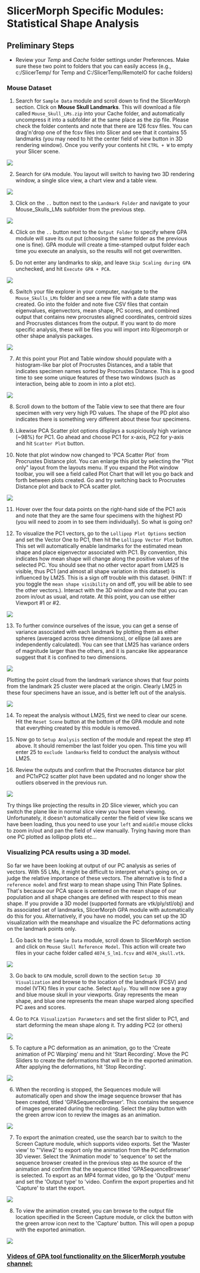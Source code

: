 # SlicerMorph Specific Modules: Statistical Shape Analysis

## Preliminary Steps
* Review your *Temp* and *Cache* folder settings under Preferences. Make sure these two point to folders that you can easily access (e.g., c:/SlicerTemp/ for Temp and C:/SlicerTemp/RemoteIO for cache folders)

### Mouse Dataset 

1. Search for `Sample Data` module and scroll down to find the SlicerMorph section. Click on **Mouse Skull Landmarks**. This will download a file called `Mouse_Skull_LMs.zip` into your Cache folder, and automatically uncompress it into a subfolder at the same place as the zip file. Please check the folder contents and note that there are 126 fcsv files. You can drag'n'drop one of the fcsv files into Slicer and see that it contains 55 landmarks (you may need to hit the center field of view button in 3D rendering window). Once you verify your contents hit `CTRL + W` to empty your Slicer scene.

<img src="./images/Picture1.png">

2. Search for `GPA` module. You layout will switch to having two 3D rendering window, a single slice view, a chart view and a table view. 

<img src="./images/Picture2.png">

3. Click on the `..` button next to the `Landmark Folder` and navigate to your Mouse_Skulls_LMs subfolder from the previous step. 

<img src="./images/Picture3.png">

4. Click on the `..` button next to the `Output Folder` to specify where GPA module will save its out put (choosing the same folder as the previous one is fine). GPA module will create a time-stamped output folder each time you execute an analysis, so the results will not get overwritten. 

5. Do not enter any landmarks to skip, and leave `Skip Scaling during GPA` unchecked, and hit `Execute GPA + PCA`.

<img src="./images/Picture4.png">

6. Switch your file explorer in your computer, navigate to the `Mouse_Skulls_LMs` folder and see a new file with a date stamp was created. Go into the folder and note five CSV files that contain eigenvalues, eigenvectors, mean shape, PC scores, and combined output that contains new procrustes aligned coordinates, centroid sizes and Procrustes distances from the output. If you want to do more specific analysis, these will be files you will import into R/geomorph or other shape analysis packages. 

<img src="./images/Picture5.png">

7. At this point your Plot and Table window should populate with a histogram-like bar plot of Procrustes Distances, and a table that indicates specimen names sorted by Procrustes Distance. This is a good time to see some unique features of these two windows (such as interaction, being able to zoom in into a plot etc).

<img src="./images/Picture6.png">

8. Scroll down to the bottom of the Table view to see that there are four specimen with very very high PD values. The shape of the PD plot also indicates there is something very different about these four specimens. 

9. Likewise PCA Scatter plot options displays a suspiciously high variance (~98%) for PC1. Go ahead and choose PC1 for x-axis, PC2 for y-axis and hit `Scatter Plot` button. 

10. Note that plot window now changed to 'PCA Scatter Plot` from Procrustes Distance plot. You can enlarge this plot by selecting the "Plot only" layout from the layouts menu. If you expand the Plot window toolbar, you will see a field called Plot Chart that will let you go back and forth between plots created. Go and try switching back to Procrustes Distance plot and back to PCA scatter plot. 

<img src="./images/Picture7.png">

11. Hover over the four data points on the right-hand side of the PC1 axis and note that they are the same four specimens with the highest PD (you will need to zoom in to see them individually). So what is going on?

12. To visualize the PC1 vectors, go to the `Lollipop Plot Options` section and set the Vector One to PC1, then hit the `Lollipop Vector Plot` button. This set will automatically enable landmarks for the estimated mean shape and place eigenvector associated with PC1. By convention, this indicates how mean shape will change along the positive values of the selected PC. You should see that no other vector apart from LM25 is visible, thus PC1 (and almost all shape variation in this dataset) is influenced by LM25. This is a sign off trouble with this dataset. (HINT: If you toggle the `mean shape visibility` on and off, you will be able to see the other vectors.). Interact with the 3D window and note that you can zoom in/out as usual, and rotate. At this point, you can use either Viewport #1 or #2. 

<img src="./images/Picture8.png">

13. To further convince ourselves of the issue, you can get a sense of variance associated with each landmark by plotting them as either spheres (averaged across three dimensions), or ellipse (all axes are independently calculated). You can see that LM25 has variance orders of magnitude larger than the others, and it is pancake like appearance suggest that it is confined to two dimensions. 

<img src="./images/Picture9.png">


Plotting the point cloud from the landmark variance shows that four points from the landmark 25 cluster were placed at the origin. Clearly LM25 in these four specimens have an issue, and is better left out of the analysis. 

<img src="./images/Picture10.png">

14. To repeat the analysis without LM25, first we need to clear our scene. Hit the `Reset Scene` button at the bottom of the GPA module and note that everything created by this module is removed. 

15. Now go to `Setup Analysis` section of the module and repeat the step #1 above. It should remember the last folder you open. This time you will enter 25 to `exclude landmarks` field to conduct the analysis without LM25. 

16. Review the outputs and confirm that the Procrustes distance bar plot and PC1xPC2 scatter plot have been updated and no longer show the outliers observed in the previous run. 

<img src="./images/Picture11.png">

Try things like projecting the results in 2D Slice viewer, which you can switch the plane like in normal slice view you have been viewing. Unfortunately, it doesn't automatically center the field of view like scans we have been loading, thus you need to use your `left` and `middle` mouse clicks to zoom in/out and pan the field of view manually. Trying having more than one PC plotted as lollipop plots etc...


### Visualizing PCA results using a 3D model. 
So far we have been looking at output of our PC analysis as series of vectors. With 55 LMs, it might be difficult to interpret what's going on, or judge the relative importance of these vectors. The alternative is to find a `reference model` and first warp to mean shape using Thin Plate Splines. That's because our PCA space is centered on the mean shape of our population and all shape changes are defined with respect to this mean shape. If you provide a 3D model (supported formats are vtk/ply/stl/obj) and its associated set of landmarks, SlicerMorph GPA module with automatically do this for you. Alternatively, if you have no model, you can set up the 3D visualization with the meanshape and visualize the PC deformations acting on the landmark points only. 

1. Go back to the `Sample Data` module, scroll down to SlicerMorph section and click on `Mouse Skull Reference Model`. This action will create two files in your cache folder called `4074_S_lm1.fcsv` and `4074_skull.vtk`. 

<img src="./images/Picture13.png">

3. Go back to `GPA` module, scroll down to the section `Setup 3D Visualization` and browse to the location of the landmark (FCSV) and model (VTK) files in your cache. Select `Apply`. You will now see a gray  and blue mouse skull in your viewports. Gray represents the mean shape, and blue one represents the mean shape warped along specified PC axes and scores. 

4. Go to `PCA Visualization Parameters` and set the first slider to PC1, and start deforming the mean shape along it. Try adding PC2 (or others)

<img src="./images/Picture14.png">

5. To capture a PC deformation as an animation, go to the 'Create animation of PC Warping' menu and hit 'Start Recording'. Move the PC Sliders to create the deformations that will be in the exported animation. After applying the deformations, hit 'Stop Recording'.

<img src="./images/Picture15.png">

6. When the recording is stopped, the Sequences module will automatically open and show the image sequence browser that has been created, titled 'GPASequenceBrowser'. This contains the sequence of images generated during the recording. Select the play button with the green arrow icon to review the images as an animation.

<img src="./images/Picture16.png">

7. To export the animation created, use the search bar to switch to the Screen Capture module, which supports video exports. Set the 'Master view' to "'View2' to export only the animation from the PC deformation 3D viewer. Select the 'Animation mode' to 'sequence' to set the sequence browser created in the previous step as the source of the animation and confirm that the sequence titled 'GPASequenceBrowser' is selected. To export as an MP4 format video, go tp the 'Output' menu  and set the 'Output type' to 'video. Confirm the export properties and hit 'Capture' to start the export.

<img src="./images/Picture17.png">

8. To view the animation created, you can browse to the output file location specified in the Screen Capture module, or click the button with the green arrow icon next to the 'Capture' button. This will open a popup with the exported animation.

<img src="./images/Picture18.png">

### [Videos of GPA tool functionality on the SlicerMorph youtube channel:](http://bit.ly/SM_youtube)














